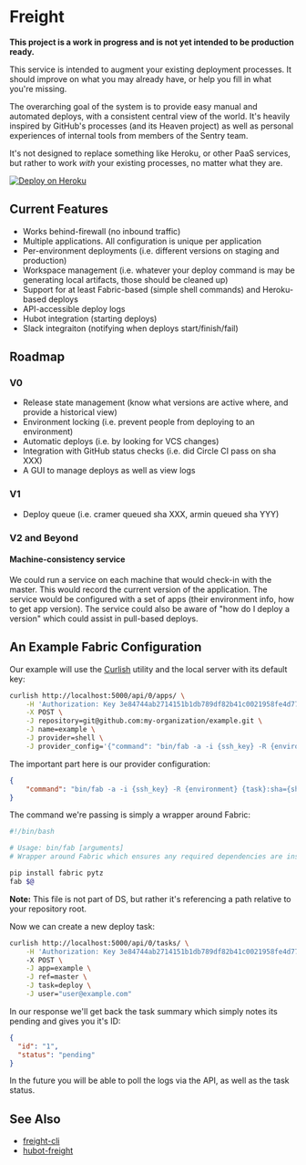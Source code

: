# Freight

**This project is a work in progress and is not yet intended to be production ready.**

This service is intended to augment your existing deployment processes. It should improve on what you may already have, or help you fill in what you're missing.

The overarching goal of the system is to provide easy manual and automated deploys, with a consistent central view of the world. It's heavily inspired by GitHub's processes (and its Heaven project) as well as personal experiences of internal tools from members of the Sentry team.

It's not designed to replace something like Heroku, or other PaaS services, but rather to work *with* your existing processes, no matter what they are.

[![Deploy on Heroku](https://www.herokucdn.com/deploy/button.png)](https://heroku.com/deploy)

## Current Features

- Works behind-firewall (no inbound traffic)
- Multiple applications. All configuration is unique per application
- Per-environment deployments (i.e. different versions on staging and production)
- Workspace management (i.e. whatever your deploy command is may be generating local artifacts, those should be cleaned up)
- Support for at least Fabric-based (simple shell commands) and Heroku-based deploys
- API-accessible deploy logs
- Hubot integration (starting deploys)
- Slack integraiton (notifying when deploys start/finish/fail)

## Roadmap

### V0

- Release state management (know what versions are active where, and provide a historical view)
- Environment locking (i.e. prevent people from deploying to an environment)
- Automatic deploys (i.e. by looking for VCS changes)
- Integration with GitHub status checks (i.e. did Circle CI pass on sha XXX)
- A GUI to manage deploys as well as view logs

### V1

- Deploy queue (i.e. cramer queued sha XXX, armin queued sha YYY)

### V2 and Beyond

#### Machine-consistency service

We could run a service on each machine that would check-in with the master. This would record the current version of the application. The service would be configured with a set of apps (their environment info, how to get app version). The service could also be aware of "how do I deploy a version" which could assist in pull-based deploys.

## An Example Fabric Configuration

Our example will use the [Curlish](http://pythonhosted.org/curlish/) utility and the local server with its default key:

```bash
curlish http://localhost:5000/api/0/apps/ \
    -H 'Authorization: Key 3e84744ab2714151b1db789df82b41c0021958fe4d77406e9c0947c34f5c5a70' \
    -X POST \
    -J repository=git@github.com:my-organization/example.git \
    -J name=example \
    -J provider=shell \
    -J provider_config='{"command": "bin/fab -a -i {ssh_key} -R {environment} {task}:sha={sha}"}' \
```

The important part here is our provider configuration:

```json
{
    "command": "bin/fab -a -i {ssh_key} -R {environment} {task}:sha={sha}"
}
```

The command we're passing is simply a wrapper around Fabric:

```bash
#!/bin/bash

# Usage: bin/fab [arguments]
# Wrapper around Fabric which ensures any required dependencies are installed.

pip install fabric pytz
fab $@
```

**Note:** This file is not part of DS, but rather it's referencing a path relative to your repository root.

Now we can create a new deploy task:

```bash
curlish http://localhost:5000/api/0/tasks/ \
    -H 'Authorization: Key 3e84744ab2714151b1db789df82b41c0021958fe4d77406e9c0947c34f5c5a70'
    -X POST \
    -J app=example \
    -J ref=master \
    -J task=deploy \
    -J user="user@example.com"
```

In our response we'll get back the task summary which simply notes its pending and gives you it's ID:

```json
{
  "id": "1",
  "status": "pending"
}
```

In the future you will be able to poll the logs via the API, as well as the task status.

## See Also

- [freight-cli](https://github.com/getsentry/freight-cli)
- [hubot-freight](https://github.com/getsentry/hubot-freight)
